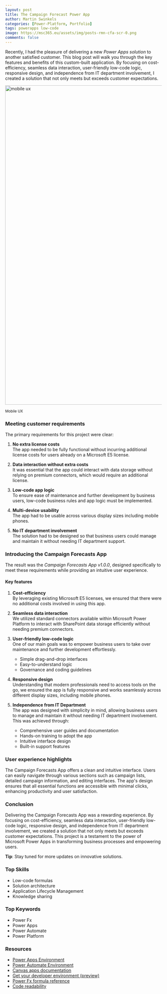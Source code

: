 ```yaml
---
layout: post
title: The Campaign Forecast Power App
author: Martin Swinkels
categories: [Power-Platform, Portfolio]
tags: powerapps low-code
image: https://msc365.eu/assets/img/posts-rmn-cfa-scr-0.png
comments: false
---
```


Recently, I had the pleasure of delivering a new _Power Apps solution_ to another satisfied customer. This blog post will walk you through the key features and benefits of this custom-built application. By focusing on cost-efficiency, seamless data interaction, user-friendly low-code logic, responsive design, and independence from IT department involvement, I created a solution that not only meets but exceeds customer expectations.

<a href="https://msc365.eu/assets/img/posts-rmn-cfa-scr-0.png" target="_blank"><img alt="mobile ux" src="https://msc365.eu/assets/img/posts-rmn-cfa-scr-0.png" width="1024"/></a>

<small>Mobile UX</small>

### Meeting customer requirements

The primary requirements for this project were clear:

1.	**No extra license costs**  
    The app needed to be fully functional without incurring additional license costs for users already on a Microsoft E5 license.

2.	**Data interaction without extra costs**  
    It was essential that the app could interact with data storage without relying on premium connectors, which would require an additional license.

3.	**Low-code app logic**  
    To ensure ease of maintenance and further development by business users, low-code business rules and app logic must be implemented.

4.	**Multi-device usability**  
    The app had to be usable across various display sizes including mobile phones.

5.	**No IT department involvement**  
    The solution had to be designed so that business users could manage and maintain it without needing IT department support. 
    
### Introducing the Campaign Forecasts App

The result was the _Campaign Forecasts App v1.0.0_, designed specifically to meet these requirements while providing an intuitive user experience.

#### Key features

1.	**Cost-efficiency**  
    By leveraging existing Microsoft E5 licenses, we ensured that there were no additional costs involved in using this app.

2.	**Seamless data interaction**  
    We utilized standard connectors available within Microsoft Power Platform to interact with SharePoint data storage efficiently without needing premium connectors.

3.	**User-friendly low-code logic**  
    One of our main goals was to empower business users to take over maintenance and further development effortlessly.

    - Simple drag-and-drop interfaces
    - Easy-to-understand logic 
    - Governance and coding guidelines

4.	**Responsive design**  
    Understanding that modern professionals need to access tools on the go, we ensured the app is fully responsive and works seamlessly across different display sizes, including mobile phones.

5.	**Independence from IT Department**  
    The app was designed with simplicity in mind, allowing business users to manage and maintain it without needing IT department involvement. This was achieved through:

    - Comprehensive user guides and documentation
    - Hands-on training to adopt the app
    - Intuitive interface design
    - Built-in support features

### User experience highlights

The Campaign Forecasts App offers a clean and intuitive interface. Users can easily navigate through various sections such as campaign lists, detailed campaign information, and editing interfaces. The app's design ensures that all essential functions are accessible with minimal clicks, enhancing productivity and user satisfaction.
 
### Conclusion

Delivering the Campaign Forecasts App was a rewarding experience. By focusing on cost-efficiency, seamless data interaction, user-friendly low-code logic, responsive design, and independence from IT department involvement, we created a solution that not only meets but exceeds customer expectations. 
This project is a testament to the power of Microsoft Power Apps in transforming business processes and empowering users.

<div class="tip">
    <p><strong>Tip</strong>: Stay tuned for more updates on innovative solutions.</p>
</div>

### Top Skills

- Low-code formulas
- Solution architecture
- Application Lifecycle Management
- Knowledge sharing

### Top Keywords

- Power Fx
- Power Apps
- Power Automate
- Power Platform

### Resources

- [Power Apps Environment](https://make.powerapps.com/)
- [Power Automate Environment](https://make.powerautomate.com/)
- [Canvas apps documentation](https://learn.microsoft.com/en-us/power-apps/maker/canvas-apps/)
- [Get your developer environment (preview)](https://learn.microsoft.com/en-us/power-apps/maker/maker-create-environment)
- [Power Fx formula reference](https://learn.microsoft.com/en-us/power-platform/power-fx/formula-reference-overview)
- [Code readability](https://learn.microsoft.com/en-us/power-apps/guidance/coding-guidelines/code-readability)
